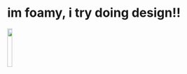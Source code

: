 # im foamy, i try doing design!!
<img src="https://komarev.com/ghpvc/?username=uhhhhfoamy&color=blue" width="15%"/>
